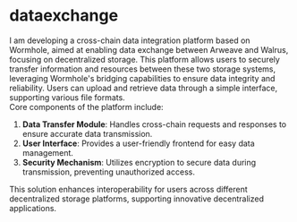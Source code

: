 # dataexchange


I am developing a cross-chain data integration platform based on Wormhole, 
aimed at enabling data exchange between Arweave and Walrus, focusing on decentralized storage.
This platform allows users to securely transfer information and resources between these two storage systems, 
leveraging Wormhole's bridging capabilities to ensure data integrity and reliability. 
Users can upload and retrieve data through a simple interface, supporting various file formats.  
Core components of the platform include:  
1. **Data Transfer Module**: Handles cross-chain requests and responses to ensure accurate data transmission.
2. **User Interface**: Provides a user-friendly frontend for easy data management.
3. **Security Mechanism**: Utilizes encryption to secure data during transmission, preventing unauthorized access.

This solution enhances interoperability for users across different decentralized storage platforms, supporting innovative decentralized applications.
